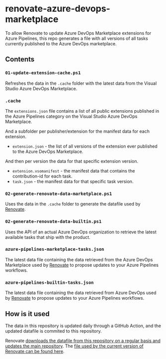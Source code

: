 # renovate-azure-devops-marketplace

To allow Renovate to update Azure DevOps Marketplace extensions for Azure Pipelines, this repo generates a file with all versions of all tasks currently published to the Azure DevOps marketplace.

## Contents

### `01-update-extension-cache.ps1`

Refreshes the data in the `.cache` folder with the latest data from the Visual Studio Azure DevOps Marketplace.

### `.cache`

The `extensions.json` file contains a list of all public extensions published in the Azure Pipelines category on the Visual Studio Azure DevOps Marketplace.

And a subfolder per publisher/extension for the manifest data for each extension. 

 * `extension.json` - the list of all versions of the extension ever published to the Azure DevOps Marketplace.

And then per version the data for that specific extension version.

 * `extension.vsomanifest` - the manifest data that contains the contribution-id for each task.
 * `task.json` - the manifest data for that specific task version.

### `02-generate-renovate-data-marketplace.ps1`

Uses the data in the `.cache` folder to generate the datafile used by [Renovate](https://github.com/renovatebot/renovate).

### `02-generate-renovate-data-builtin.ps1`

Uses the API of an actual Azure DevOps organization to retrieve the latest available tasks that ship with the product.

### `azure-pipelines-marketplace-tasks.json`

The latest data file containing the data retrieved from the Azure DevOps Marketplace used by [Renovate](https://github.com/renovatebot/renovate) to propose updates to your Azure Pipelines workflows.

### `azure-pipelines-builtin-tasks.json`

 The latest data file containing the data retrieved from Azure DevOps used by [Renovate](https://github.com/renovatebot/renovate) to propose updates to your Azure Pipelines workflows.
 
## How is it used

The data in this repository is updated daily through a GitHub Action, and the updated datafile is commited to this repository.

Renovate [downloads the datafile from this repository on a regular basis and updates the main repository](https://github.com/renovatebot/renovate/blob/main/tools/static-data/generate-azure-pipelines-marketplace-tasks.mjs). The [file used by the current version of Renovate can be found here](https://github.com/renovatebot/renovate/blob/main/data/azure-pipelines-marketplace-tasks.json).
